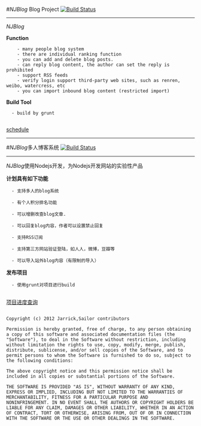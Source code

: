 #*NJBlog* Blog Project  [![Build Status](https://travis-ci.org/mz121star/NJBlog.png?branch=master)](https://travis-ci.org/mz121star/NJBlog)

----------

*NJBlog*

**Function**

```
    - many people blog system
    - there are individual ranking function
    - you can add and delete blog posts.
    - can reply blog content, the author can set the reply is prohibited
    - support RSS feeds
    - verify login support third-party web sites, such as renren, weibo, watercress, etc
    - you can import inbound blog content (restricted import)

```

**Build Tool**

```
  - build by grunt


```

  [schedule ](https://trello.com/board/node-js-blog/50dda31c39e3d3341b001433 "schedule ")



----------




#*NJBlog*多人博客系统    [![Build Status](https://travis-ci.org/mz121star/NJBlog.png?branch=master)](https://travis-ci.org/mz121star/NJBlog)

----------

*NJBlog*使用Nodejs开发，为Nodejs开发网站的实验性产品

**计划具有如下功能**

```
  - 支持多人的blog系统
  
  - 有个人积分排名功能
  
  - 可以增删改查blog文章.
  
  - 可以回复blog内容，作者可以设置禁止回复
  
  - 支持RSS订阅
  
  - 支持第三方网站验证登陆，如人人，微博，豆瓣等
  
  - 可以导入站外blog内容（有限制的导入）
```

**发布项目**

```
  - 使用grunt对项目进行build


```

  [项目进度查询](https://trello.com/board/node-js-blog/50dda31c39e3d3341b001433 "项目进度")
  


```

Copyright (c) 2012 Jarrick,Sailor contributors

Permission is hereby granted, free of charge, to any person obtaining
a copy of this software and associated documentation files (the
"Software"), to deal in the Software without restriction, including
without limitation the rights to use, copy, modify, merge, publish,
distribute, sublicense, and/or sell copies of the Software, and to
permit persons to whom the Software is furnished to do so, subject to
the following conditions:

The above copyright notice and this permission notice shall be
included in all copies or substantial portions of the Software.

THE SOFTWARE IS PROVIDED "AS IS", WITHOUT WARRANTY OF ANY KIND,
EXPRESS OR IMPLIED, INCLUDING BUT NOT LIMITED TO THE WARRANTIES OF
MERCHANTABILITY, FITNESS FOR A PARTICULAR PURPOSE AND
NONINFRINGEMENT. IN NO EVENT SHALL THE AUTHORS OR COPYRIGHT HOLDERS BE
LIABLE FOR ANY CLAIM, DAMAGES OR OTHER LIABILITY, WHETHER IN AN ACTION
OF CONTRACT, TORT OR OTHERWISE, ARISING FROM, OUT OF OR IN CONNECTION
WITH THE SOFTWARE OR THE USE OR OTHER DEALINGS IN THE SOFTWARE.

```